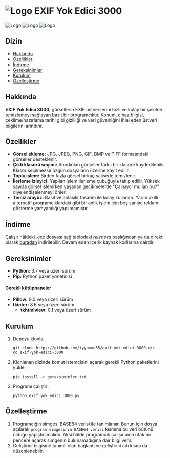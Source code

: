 # ![Logo](https://raw.githubusercontent.com/tyyaman55/exif-yok-edici-3000/refs/heads/main/exif_yok_edici_3000.ico) EXIF Yok Edici 3000

![Logo](https://img.shields.io/badge/python-3.x-blue.svg)
![Logo](https://img.shields.io/badge/platform-Windows%20%7C%20Linux%20%7C%20macOS-lightgrey)
![Logo](https://img.shields.io/badge/license-GPL3-green.svg)

## Dizin

- [Hakkında](#hakkında)
- [Özellikler](#özellikler)
- [İndirme](#indirme)
- [Gereksinimler](#gereksinimler)
- [Kurulum](#kurulum)
- [Özelleştirme](#özelleştirme)

## Hakkında
**EXIF Yok Edici 3000**, görsellerin EXIF üstverilerini hızlı ve kolay bir şekilde temizlemeyi sağlayan basit bir programcıktır. Konum, cihaz bilgisi, çekilme/hazırlama tarihi gibi gizliliği ve veri güvenliğini ihlal eden üstveri bilgilerini arındırır.

## Özellikler
- **Görsel ekleme:** JPG, JPEG, PNG, GIF, BMP ve TIFF formatındaki görseller desteklenir.
- **Çıktı klasörü seçimi:** Arındırılan görseller farklı bir klasöre kaydedilebilir. Klasör seçilmezse özgün dosyaların üzerine kayıt edilir.
- **Toplu işlem:** Birden fazla görsel birkaç salisede temizlenir.
- **İlerleme izleyici:** Yapılan işlem ilerleme çubuğuyla takip edilir. Yüksek sayıda görsel işlenirken yaşanan gecikmelerde "Çalışıyo' mu lan bu?" diye endişelenmeyi önler.
- **Temiz arayüz:** Basit ve anlaşılır tasarım ile kolay kullanım. Yarım akıllı alternatif programcıklardaki gibi bir anlık işlem için beş saniye reklam gösterme yamyamlığı yapılmamıştır.

## İndirme
Çalışır hâldeki .exe dosyası sağ tablodaki *releases* başlığından ya da direkt olarak [buradan](https://github.com/tyyaman55/exif-yok-edici-3000/releases/download/v1.0/EXIF.Yok.Edici.3000.exe) indirilebilir. Devam eden içerik kaynak kodlarına dairdir.
  
## Gereksinimler
- **Python:** 3.7 veya üzeri sürüm
- **Pip:** Python paket yöneticisi

#### Gerekli kütüphaneler
- **Pillow:** 9.0 veya üzeri sürüm
- **tkinter:** 8.6 veya üzeri sürüm
  - **tkhtmlview:** 0.1 veya üzeri sürüm

## Kurulum
1. Depoyu klonla:
   ```
   git clone https://github.com/tyyaman55/exif-yok-edici-3000.git
   cd exif-yok-edici-3000
   ```
2. Klonlanan dizinde komut istemcisini açarak gerekli Python paketlerini yükle:
    ```
    pip install -r gereksinimler.txt
    ```
3. Programı çalıştır:
   ```
   python exif_yok_edici_3000.py
   ```

## Özelleştirme
1. Programcığın simgesi BASE64 verisi ile tanımlanıır. Bunun için dosya açılarak `program simgesinin BASE64 verisi` kısmına bu veri bütünü olduğu yapıştırılmalıdır. Aksi hâlde programcık çalışır ama ufak bir pencere açarak simgenin bulunamadığına dair bilgi verir.
2. Geliştirici bilgisine tanımlı olan bağlantı ve geliştirici adı kısmı da düzenlenebilir.

